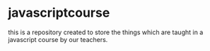 # javascriptcourse

this is a repository created to store the things which are taught in a javascript course by our teachers.

